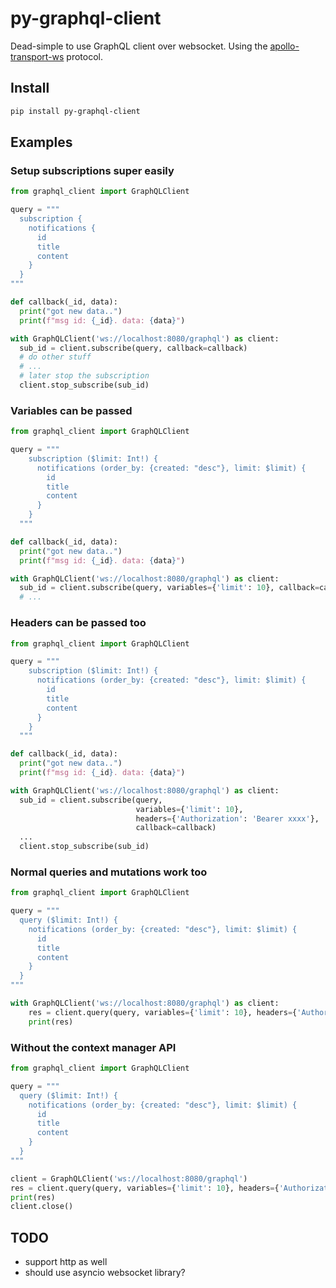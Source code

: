 # py-graphql-client
Dead-simple to use GraphQL client over websocket. Using the
[apollo-transport-ws](https://github.com/apollographql/subscriptions-transport-ws/blob/master/PROTOCOL.md)
protocol.

## Install

```bash
pip install py-graphql-client
```

## Examples

### Setup subscriptions super easily

```python
from graphql_client import GraphQLClient

query = """
  subscription {
    notifications {
      id
      title
      content
    }
  }
"""

def callback(_id, data):
  print("got new data..")
  print(f"msg id: {_id}. data: {data}")

with GraphQLClient('ws://localhost:8080/graphql') as client:
  sub_id = client.subscribe(query, callback=callback)
  # do other stuff
  # ...
  # later stop the subscription
  client.stop_subscribe(sub_id)
```

### Variables can be passed

```python
from graphql_client import GraphQLClient

query = """
    subscription ($limit: Int!) {
      notifications (order_by: {created: "desc"}, limit: $limit) {
        id
        title
        content
      }
    }
  """

def callback(_id, data):
  print("got new data..")
  print(f"msg id: {_id}. data: {data}")

with GraphQLClient('ws://localhost:8080/graphql') as client:
  sub_id = client.subscribe(query, variables={'limit': 10}, callback=callback)
  # ...
```

### Headers can be passed too

```python
from graphql_client import GraphQLClient

query = """
    subscription ($limit: Int!) {
      notifications (order_by: {created: "desc"}, limit: $limit) {
        id
        title
        content
      }
    }
  """

def callback(_id, data):
  print("got new data..")
  print(f"msg id: {_id}. data: {data}")

with GraphQLClient('ws://localhost:8080/graphql') as client:
  sub_id = client.subscribe(query,
                            variables={'limit': 10},
                            headers={'Authorization': 'Bearer xxxx'},
                            callback=callback)
  ...
  client.stop_subscribe(sub_id)
```

### Normal queries and mutations work too

```python
from graphql_client import GraphQLClient

query = """
  query ($limit: Int!) {
    notifications (order_by: {created: "desc"}, limit: $limit) {
      id
      title
      content
    }
  }
"""

with GraphQLClient('ws://localhost:8080/graphql') as client:
    res = client.query(query, variables={'limit': 10}, headers={'Authorization': 'Bearer xxxx'})
    print(res)
```

### Without the context manager API

```python
from graphql_client import GraphQLClient

query = """
  query ($limit: Int!) {
    notifications (order_by: {created: "desc"}, limit: $limit) {
      id
      title
      content
    }
  }
"""

client = GraphQLClient('ws://localhost:8080/graphql')
res = client.query(query, variables={'limit': 10}, headers={'Authorization': 'Bearer xxxx'})
print(res)
client.close()
```


## TODO
- support http as well
- should use asyncio websocket library?

